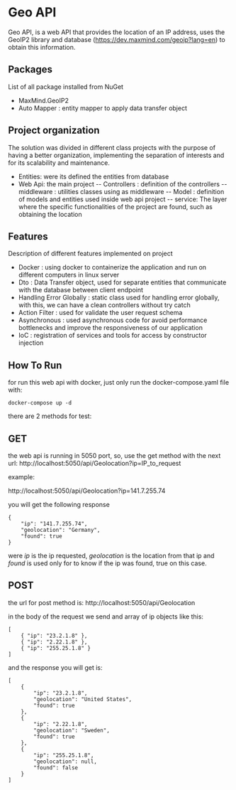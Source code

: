 # Geo API
Geo API, is a web API that provides the location of an IP address, uses the GeoIP2 library and database (https://dev.maxmind.com/geoip?lang=en) to obtain this information.

## Packages
List of all package installed from NuGet
-   MaxMind.GeoIP2
-   Auto Mapper : entity mapper to apply data transfer object

## Project organization
The solution was divided in different class projects with the purpose of having a better organization, implementing the separation of interests and for its scalability and maintenance.

-   Entities: were its defined the entities from database
-   Web Api: the main project
--  Controllers : definition of the controllers
--  middleware : utilities classes using as middleware 
--  Model : definition of models and entities used inside web api project
-- service: The layer where the specific functionalities of the project are found, such as obtaining the location

## Features
Description of different features implemented on project
-   Docker : using docker to containerize the application and run on different computers in linux server
-   Dto : Data Transfer object, used for separate entities that communicate with the database between client endpoint
-   Handling Error Globally : static class used for handling error globally, with this, we can have a clean controllers without try catch
-   Action Filter : used for validate the user request schema
-   Asynchronous : used asynchronous code for avoid performance bottlenecks and improve the responsiveness of our application
-   IoC : registration of services and tools for access by constructor injection

## How To Run
for run this web api with docker, just only run the docker-compose.yaml file with:
```
docker-compose up -d
```

there are 2 methods for test:
## GET 

the web api is running in 5050 port, so, use the get method with the next url:
http://localhost:5050/api/Geolocation?ip=IP_to_request

example:

http://localhost:5050/api/Geolocation?ip=141.7.255.74

you will get the following response

```
{
    "ip": "141.7.255.74",
    "geolocation": "Germany",
    "found": true
}
```

were *ip* is the ip requested, *geolocation* is the location from that ip and *found* is used only for to know if the ip was found, true on this case.

## POST

the url for post method is:
http://localhost:5050/api/Geolocation

in the body of the request we send and array of ip objects like this:

```
[
    { "ip": "23.2.1.8" },
    { "ip": "2.22.1.8" },
    { "ip": "255.25.1.8" }
]
```

and the response you will get is:

```
[
    {
        "ip": "23.2.1.8",
        "geolocation": "United States",
        "found": true
    },
    {
        "ip": "2.22.1.8",
        "geolocation": "Sweden",
        "found": true
    },
    {
        "ip": "255.25.1.8",
        "geolocation": null,
        "found": false
    }
]
```
